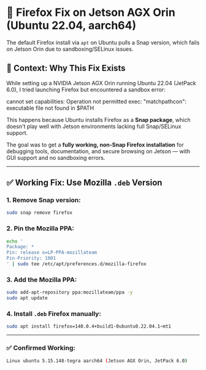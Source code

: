 # 🧠 Firefox Fix on Jetson AGX Orin (Ubuntu 22.04, aarch64)

The default Firefox install via `apt` on Ubuntu pulls a Snap version, which fails on Jetson Orin due to sandboxing/SELinux issues.

## 🔧 Context: Why This Fix Exists

While setting up a NVIDIA Jetson AGX Orin running Ubuntu 22.04 (JetPack 6.0), I tried launching Firefox but encountered a sandbox error:

cannot set capabilities: Operation not permitted
exec: "matchpathcon": executable file not found in $PATH

This happens because Ubuntu installs Firefox as a **Snap package**, which doesn't play well with Jetson environments lacking full Snap/SELinux support.

The goal was to get a **fully working, non-Snap Firefox installation** for debugging tools, documentation, and secure browsing on Jetson — with GUI support and no sandboxing errors.

---



## ✅ Working Fix: Use Mozilla `.deb` Version

### 1. Remove Snap version:
```bash
sudo snap remove firefox
```

### 2. Pin the Mozilla PPA:
```bash
echo '
Package: *
Pin: release o=LP-PPA-mozillateam
Pin-Priority: 1001
' | sudo tee /etc/apt/preferences.d/mozilla-firefox
```

### 3. Add the Mozilla PPA:
```bash
sudo add-apt-repository ppa:mozillateam/ppa -y
sudo apt update
```

### 4. Install `.deb` Firefox manually:
```bash
sudo apt install firefox=140.0.4+build1-0ubuntu0.22.04.1~mt1
```

---

### ✅ Confirmed Working:
```bash
Linux ubuntu 5.15.148-tegra aarch64 (Jetson AGX Orin, JetPack 6.0)
```
